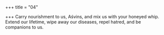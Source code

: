 +++
title = "04"

+++
Carry nourishment to us, Aśvins, and mix us with your honeyed whip. Extend our lifetime, wipe away our diseases, repel hatred, and be
companions to us.
